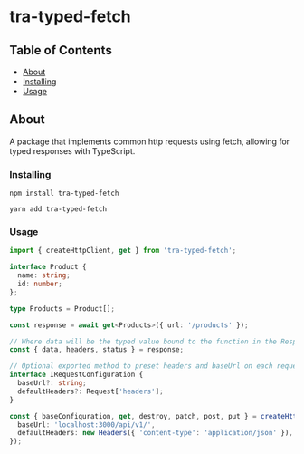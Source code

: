 # tra-typed-fetch

## Table of Contents

- [About](#about)
- [Installing](#installing)
- [Usage](#installing)

## About <a name = "about"></a>

A package that implements common http requests using fetch, allowing for typed responses with TypeScript.

### Installing <a name = "installing"></a>

`npm install tra-typed-fetch`

`yarn add tra-typed-fetch`

### Usage <a name = "usage"></a>

```ts
import { createHttpClient, get } from 'tra-typed-fetch';

interface Product {
  name: string;
  id: number;
};

type Products = Product[];

const response = await get<Products>({ url: '/products' });

// Where data will be the typed value bound to the function in the Response
const { data, headers, status } = response;

// Optional exported method to preset headers and baseUrl on each request
interface IRequestConfiguration {
  baseUrl?: string;
  defaultHeaders?: Request['headers'];
}

const { baseConfiguration, get, destroy, patch, post, put } = createHttpClient({
  baseUrl: 'localhost:3000/api/v1/',
  defaultHeaders: new Headers({ 'content-type': 'application/json' }),
});
```

